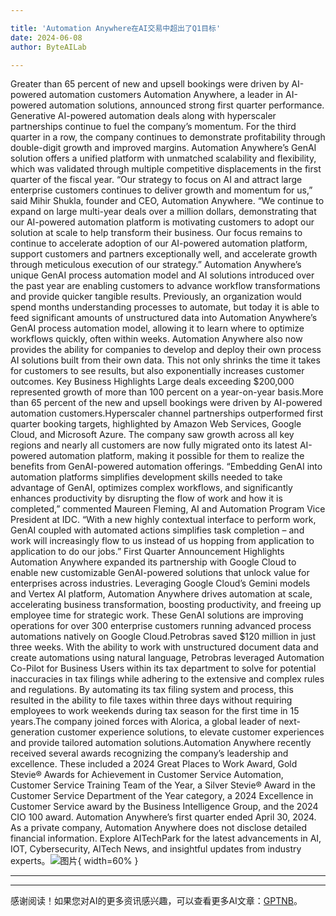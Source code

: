 ```yaml
---

title: 'Automation Anywhere在AI交易中超出了Q1目标'
date: 2024-06-08
author: ByteAILab

---
```


Greater than 65 percent of new and upsell bookings were driven by AI-powered automation customers
Automation Anywhere, a leader in AI-powered automation solutions, announced strong first quarter performance. Generative AI-powered automation deals along with hyperscaler partnerships continue to fuel the company’s momentum. For the third quarter in a row, the company continues to demonstrate profitability through double-digit growth and improved margins. Automation Anywhere’s GenAI solution offers a unified platform with unmatched scalability and flexibility, which was validated through multiple competitive displacements in the first quarter of the fiscal year.
“Our strategy to focus on AI and attract large enterprise customers continues to deliver growth and momentum for us,” said Mihir Shukla, founder and CEO, Automation Anywhere. “We continue to expand on large multi-year deals over a million dollars, demonstrating that our AI-powered automation platform is motivating customers to adopt our solution at scale to help transform their business. Our focus remains to continue to accelerate adoption of our AI-powered automation platform, support customers and partners exceptionally well, and accelerate growth through meticulous execution of our strategy.”
Automation Anywhere’s unique GenAI process automation model and AI solutions introduced over the past year are enabling customers to advance workflow transformations and provide quicker tangible results. Previously, an organization would spend months understanding processes to automate, but today it is able to feed significant amounts of unstructured data into Automation Anywhere’s GenAI process automation model, allowing it to learn where to optimize workflows quickly, often within weeks. Automation Anywhere also now provides the ability for companies to develop and deploy their own process AI solutions built from their own data. This not only shrinks the time it takes for customers to see results, but also exponentially increases customer outcomes.
Key Business Highlights Large deals exceeding $200,000 represented growth of more than 100 percent on a year-on-year basis.More than 65 percent of the new and upsell bookings were driven by AI-powered automation customers.Hyperscaler channel partnerships outperformed first quarter booking targets, highlighted by Amazon Web Services, Google Cloud, and Microsoft Azure. The company saw growth across all key regions and nearly all customers are now fully migrated onto its latest AI-powered automation platform, making it possible for them to realize the benefits from GenAI-powered automation offerings.
“Embedding GenAI into automation platforms simplifies development skills needed to take advantage of GenAI, optimizes complex workflows, and significantly enhances productivity by disrupting the flow of work and how it is completed,” commented Maureen Fleming, AI and Automation Program Vice President at IDC. “With a new highly contextual interface to perform work, GenAI coupled with automated actions simplifies task completion – and work will increasingly flow to us instead of us hopping from application to application to do our jobs.”
First Quarter Announcement Highlights Automation Anywhere expanded its partnership with Google Cloud to enable new customizable GenAI-powered solutions that unlock value for enterprises across industries. Leveraging Google Cloud’s Gemini models and Vertex AI platform, Automation Anywhere drives automation at scale, accelerating business transformation, boosting productivity, and freeing up employee time for strategic work. These GenAI solutions are improving operations for over 300 enterprise customers running advanced process automations natively on Google Cloud.Petrobras saved $120 million in just three weeks. With the ability to work with unstructured document data and create automations using natural language, Petrobras leveraged Automation Co-Pilot for Business Users within its tax department to solve for potential inaccuracies in tax filings while adhering to the extensive and complex rules and regulations. By automating its tax filing system and process, this resulted in the ability to file taxes within three days without requiring employees to work weekends during tax season for the first time in 15 years.The company joined forces with Alorica, a global leader of next-generation customer experience solutions, to elevate customer experiences and provide tailored automation solutions.Automation Anywhere recently received several awards recognizing the company’s leadership and excellence. These included a 2024 Great Places to Work Award, Gold Stevie® Awards for Achievement in Customer Service Automation, Customer Service Training Team of the Year, a Silver Stevie® Award in the Customer Service Department of the Year category, a 2024 Excellence in Customer Service award by the Business Intelligence Group, and the 2024 CIO 100 award. Automation Anywhere’s first quarter ended April 30, 2024. As a private company, Automation Anywhere does not disclose detailed financial information. Explore AITechPark for the latest advancements in AI, IOT, Cybersecurity, AITech News, and insightful updates from industry experts。![图片](https://ai-techpark.com/wp-content/uploads/2024/06/Automation-960x540.jpg){ width=60% }

---

---
感谢阅读！如果您对AI的更多资讯感兴趣，可以查看更多AI文章：[GPTNB](https://gptnb.com)。